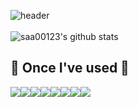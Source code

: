 ![header](https://capsule-render.vercel.app/api?type=waving&color=timeGradient&text=Welcome👋&animation=twinkling&fontSize=35&fontAlignY=40&fontAlign=70&height=250)
<br/>
<br/>
![saa00123's github stats](https://github-readme-stats.vercel.app/api?username=saa00123&show_icons=true)
<div align="left"> 
 
## 🔨 Once I've used 🔨
<div style="display:flex; flex-direction:row;">
<img src="https://img.shields.io/badge/JavaScript-F7DF1E?style=for-the-badge&logo=JavaScript&logoColor=white">
<img src="https://img.shields.io/badge/react-61DAFB?style=for-the-badge&logo=react&logoColor=white">
<img src="https://img.shields.io/badge/typescript-3178C6?style=for-the-badge&logo=typescript&logoColor=white">
 <br/>
<img src="https://img.shields.io/badge/redux-764ABC?style=for-the-badge&logo=redux&logoColor=white">
<img src="https://img.shields.io/badge/styledcomponents-DB7093?style=for-the-badge&logo=styledcomponents&logoColor=white">
<img src="https://img.shields.io/badge/tailwindcss-06B6D4?style=for-the-badge&logo=tailwindcss&logoColor=white">
 <img src="https://img.shields.io/badge/firebase-FFCA28?style=for-the-badge&logo=firebase&logoColor=white">
 <br/>
 <img src="https://img.shields.io/badge/figma-F24E1E?style=for-the-badge&logo=figma&logoColor=white">
</div>
</div>
